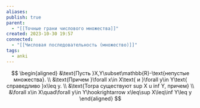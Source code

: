 ```yaml
---
aliases: 
publish: true
parent:
  - "[[Точные грани числового множества]]"
created: 2023-10-30 19:57
connected:
  - "[[Числовая последовательность (множество)]]"
tags:
  - anki
---
```


$$
\begin{aligned}
&\text{Пусть }X,Y\subset\mathbb{R}-\text{непустые множества}. \\
&\text{Причем }\forall x\in X\text{ и }\forall y\in Y\text{ справедливо }x\leq y. \\
&\text{Torpa cyщecтвуют sup X u inf Y, причем} \\
&\forall x\in X\quad\forall y\in Y\hookrightarrow x\leq\sup X\leq\inf Y\leq y
\end{aligned}
$$

















